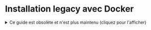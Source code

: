 # Installation legacy avec Docker

<details>
<summary>Ce guide est obsolète et n'est plus maintenu (cliquez pour l'afficher)</summary>

> Ce tutoriel utilise l'outil [Frappe Docker](https://github.com/frappe/frappe_docker) pour déployer Dokos sous Docker.  
Pour bien comprendre Frappe Docker, veuillez vous référer à sa [documentation](https://github.com/frappe/frappe_docker/#production).

:::alert{type=warning}
Ce tutoriel est à destination de la communauté Dokos et peut ne plus être à jour.  
N'hésitez pas à ouvrir un ticket sur https://gitlab/dokos/documentation si c'est le cas.
:::

## Frappe Docker

[Frappe Docker](https://github.com/frappe/frappe_docker) est un projet communautaire permettant d'installer Frappe et ERPNext dans des conteneurs Docker.  
Dodock étant basé sur le framework Frappe, il est possible d'utiliser ce projet en changeant quelques éléments afin de lancer Dodock et Dokos dans des conteneurs Docker.  

## Docker

Si Docker et Docker Compose ne sont pas installé sur votre serveur, vous pouvez utiliser la commande suivante ou vous reporter à la documentation de Docker et Docker Compose v2.

```
# Install docker and docker-compose-plugin
curl -fsSL https://get.docker.com | bash
```

## Création des images

Afin de pouvoir lancer un site Dokos dans un conteneur Docker, il faut commencer par construire les images qui seront utilisées.  
Les modifications de configuration proposées ci-dessous permettent de générer des images incluant Dodock, Payments, Dokos et HRMS. 
Vous pouvez modifier la configuration pour exclure HRMS ou Payments + Dokos.

> Rappel: Payments est une application nécessaire au fonctionnement de Dokos. Vous ne pouvez pas l'exclure sans exclure Dokos.

1. Etape 1: Clonez `https://github.com/frappe/frappe_docker` sur la branch `compat-2022`:
```bash
git clone https://github.com/frappe/frappe_docker -b compat-2022
```

2. Etape 2: Modifiez le fichier `docker-bake.hcl` en remplaçant son contenu par les éléments suivants:

```yaml
# Docker Buildx Bake build definition file
# Reference: https://github.com/docker/buildx/blob/master/docs/reference/buildx_bake.md

variable "REGISTRY_USER" {
    default = "frappe"
}

variable "FRAPPE_VERSION" {
    default = "v3.6.1" # Mettez à jour avec la dernière version disponible ici: https://gitlab.com/dokos/dodock/-/releases
}

variable "ERPNEXT_VERSION" {
    default = "v3.4.0" # Mettez à jour avec la dernière version disponible ici: https://gitlab.com/dokos/dokos/-/releases
}

variable "PAYMENTS_VERSION" {
    default = "v1.0.0" # Mettez à jour avec la dernière version disponible ici: https://gitlab.com/dokos/payments/-/releases
}

variable "HRMS_VERSION" {
    default = "v1.1.2" # Mettez à jour avec la dernière version disponible ici: https://gitlab.com/dokos/hrms/-/releases
}

variable "FRAPPE_REPO" {
    default = "https://gitlab.com/dokos/dodock"
}

variable "ERPNEXT_REPO" {
    default = "https://gitlab.com/dokos/dokos"
}

variable "BENCH_REPO" {
    default = "https://gitlab.com/dokos/docli"
}

variable "PAYMENTS_REPO" {
    default = "https://gitlab.com/dokos/payments"
}

variable "HRMS_REPO" {
    default = "https://gitlab.com/dokos/hrms"
}

# Bench image

target "bench" {
    args = {
        GIT_REPO = "${BENCH_REPO}"
    }
    context = "images/bench"
    target = "bench"
    tags = ["frappe/bench:latest"]
}

target "bench-test" {
    inherits = ["bench"]
    target = "bench-test"
}

# Main images
# Base for all other targets

group "frappe" {
    targets = ["frappe-worker", "frappe-nginx", "frappe-socketio"]
}

group "erpnext" {
    targets = ["erpnext-worker", "erpnext-nginx"]
}

group "default" {
    targets = ["frappe", "erpnext"]
}

function "tag" {
    params = [repo, version]
    result = [
      # If `version` param is develop (development build) then use tag `latest`
      "${version}" == "develop" ? "${REGISTRY_USER}/${repo}:latest" : "${REGISTRY_USER}/${repo}:${version}",
      # Make short tag for major version if possible. For example, from v13.16.0 make v13.
      can(regex("(v[0-9]+)[.]", "${version}")) ? "${REGISTRY_USER}/${repo}:${regex("(v[0-9]+)[.]", "${version}")[0]}" : "",
    ]
}

target "default-args" {
    args = {
        FRAPPE_REPO = "${FRAPPE_REPO}"
        ERPNEXT_REPO = "${ERPNEXT_REPO}"
        PAYMENTS_REPO = "${PAYMENTS_REPO}"
        HRMS_REPO = "${HRMS_REPO}"
        BENCH_REPO = "${BENCH_REPO}"
        FRAPPE_VERSION = "${FRAPPE_VERSION}"
        ERPNEXT_VERSION = "${ERPNEXT_VERSION}"
        PAYMENTS_VERSION = "${PAYMENTS_VERSION}"
        HRMS_VERSION = "${HRMS_VERSION}"
        PYTHON_VERSION = "3.10.5"
        NODE_VERSION = "16.18.0"
    }
}

target "frappe-worker" {
    inherits = ["default-args"]
    context = "images/worker"
    target = "frappe"
    tags = tag("frappe-worker", "${FRAPPE_VERSION}")
}

target "erpnext-worker" {
    inherits = ["default-args"]
    context = "images/worker"
    target = "erpnext"
    tags =  tag("erpnext-worker", "${ERPNEXT_VERSION}")
}

target "frappe-nginx" {
    inherits = ["default-args"]
    context = "images/nginx"
    target = "frappe"
    tags =  tag("frappe-nginx", "${FRAPPE_VERSION}")
}

target "erpnext-nginx" {
    inherits = ["default-args"]
    context = "images/nginx"
    target = "erpnext"
    tags =  tag("erpnext-nginx", "${ERPNEXT_VERSION}")
}

target "frappe-socketio" {
    inherits = ["default-args"]
    context = "images/socketio"
    tags =  tag("frappe-socketio", "${FRAPPE_VERSION}")
}

```

::alert{type="warning"}
Pour chaque variable de version pensez à mettre à jour avec la version de l'application que vous souhaitez installer.  
Les dernières versions sont disponibles dans les répertoires Gitlab de chaque application.
::


3. Modifiez également le fichier `images/worker/Dockerfile` en modifiant le paragraphe entre `FROM frappe_builder as erpnext_builder` et `FROM base as configured_base`:

```diff
FROM frappe_builder as erpnext_builder

ARG PAYMENTS_VERSION=develop
ARG PAYMENTS_REPO=https://github.com/frappe/payments
ARG ERPNEXT_VERSION
ARG ERPNEXT_REPO=https://github.com/frappe/erpnext
+ARG HRMS_VERSION=develop
+ARG HRMS_REPO=https://gitlab.com/dokos/hrms
 RUN --mount=type=cache,target=/root/.cache/pip \
-    if [ -z "${ERPNEXT_VERSION##*v14*}" ] || [ "$ERPNEXT_VERSION" = "develop" ]; then \
-        git clone --depth 1 -b ${PAYMENTS_VERSION} ${PAYMENTS_REPO} apps/payments && install-app payments; \
-    fi \
+    git clone --depth 1 -b ${PAYMENTS_VERSION} ${PAYMENTS_REPO} apps/payments && install-app payments \
     && git clone --depth 1 -b ${ERPNEXT_VERSION} ${ERPNEXT_REPO} apps/erpnext \
-    && install-app erpnext
+    && install-app erpnext \
+    && git clone --depth 1 -b ${HRMS_VERSION} ${HRMS_REPO} apps/hrms && install-app hrms

 FROM base as configured_base
```

4. Lancez la construction des images

```bash
docker buildx bake
```

## Création d'un site Dokos

Avant de lancer la création de votre site Dokos, éditez le fichier `pwd.yml` et remplacez la version des images d'erpnext par la version que vous avez utilisé lors de la construction de vos images.

Exemple:
```diff
 services:
   backend:
-    image: frappe/erpnext-worker:v14.3.1
+    image: frappe/erpnext-worker:v3.4.0
     deploy:
       restart_policy:
         condition: on-failure
```

De plus, si vous souhaitez installer HRMS sur votre site, modifiez la ligne suivante:

```diff
         echo "common_site_config.json found";
-        bench new-site frontend --admin-password=admin --db-root-password=admin --install-app payments --install-app erpnext --set-default;
+        bench new-site frontend --admin-password=admin --db-root-password=admin --install-app payments --install-app erpnext --install-app hrms --set-default;
```

Vous pouvez ensuite lancer votre site Dokos, en utilisant la commande:
```bash
docker compose -p erpnext -f pwd.yml up -d
```

Attendez quelques minutes puis connectez-vous à l'adresse `http://localhost:8080`


Pour suivre l'installation de votre site, vous pouvez utiliser la commande
```bash
docker logs erpnext-create-site-1 -f
```

</details>
